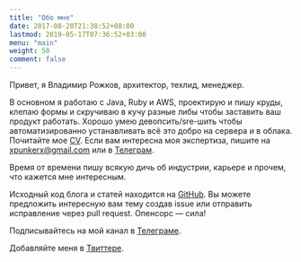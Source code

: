 ```yaml
---
title: "Обо мне"
date: 2017-08-20T21:38:52+08:00
lastmod: 2019-05-17T07:36:52+03:00
menu: "main"
weight: 50
comment: false
---
```


Привет, я Владимир Рожков, архитектор, техлид, менеджер.

В основном я работаю с Java, Ruby и AWS, проектирую и пишу круды, клепаю формы и скручиваю в кучу разные либы чтобы заставить ваш продукт работать. Хорошо умею девопсить/sre-шить чтобы автоматизированно устанавливать всё это добро на сервера и в облака. Почитайте мое [CV](/en/cv). Если вам интересна моя экспертиза, пишите на [xpunkerx@gmail.com](xpunkerx@gmail.com) или в [Телеграм](https://t.me/xrozhokx).

Время от времени пишу всякую дичь об индустрии, карьере и прочем, что кажется мне интересным.

Исходный код блога и статей находится на [GitHub](https://github.com/rozhok/rozhkov.me). Вы можете предложить интересную вам тему создав issue или отправить исправление через pull request. Опенсорс — сила!

Подписывайтесь на мой канал в [Телеграме](https://t.me/full_of_hatred).
 
Добавляйте меня в [Твиттере](https://twitter.com/xrozhokx).